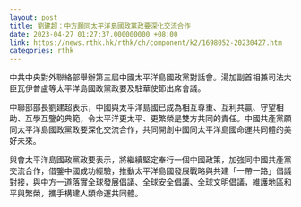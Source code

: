 ```yaml
---
layout: post
title: 劉建超：中方願同太平洋島國政黨政要深化交流合作
date: 2023-04-27 01:27:37.000000000 +08:00
link: https://news.rthk.hk/rthk/ch/component/k2/1698052-20230427.htm
categories: rthk
---
```


中共中央對外聯絡部舉辦第三屆中國太平洋島國政黨對話會。湯加副首相兼司法大臣瓦伊普盧等太平洋島國政黨政要及駐華使節出席會議。

中聯部部長劉建超表示，中國與太平洋島國已成為相互尊重、互利共贏、守望相助、互學互鑒的典範，令太平洋更太平、更繁榮是雙方共同的責任。中國共產黨願同太平洋島國政黨政要深化交流合作，共同開創中國同太平洋島國命運共同體的美好未來。

與會太平洋島國政黨政要表示，將繼續堅定奉行一個中國政策，加強同中國共產黨交流合作，借鑒中國成功經驗，推動太平洋島國發展戰略與共建「一帶一路」倡議對接，與中方一道落實全球發展倡議、全球安全倡議、全球文明倡議，維護地區和平與繁榮，攜手構建人類命運共同體。
